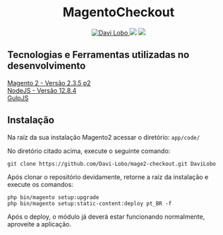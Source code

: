 <h1 align="center">
    <strong>MagentoCheckout</strong>
</h1>

<p align="center">
    <a href="https://www.linkedin.com/in/davi-lobo-gomes/">
      <img alt="Davi Lobo" src="https://img.shields.io/badge/-Davi%20Lobo-4287f5?style=flat&logo=Linkedin&logoColor=white"/>
    </a>
    <img src="https://img.shields.io/github/last-commit/Davi-Lobo/mage2-checkout?color=%234287f5"/>
    <img src="https://img.shields.io/github/stars/Davi-Lobo/mage2-checkout?style=social"/>
</p>

## Tecnologias e Ferramentas utilizadas no desenvolvimento
[Magento 2 - Versão 2.3.5 p2](https://magento.com/tech-resources/download)<br>
[NodeJS - Versão 12.8.4](https://nodejs.org/en/)<br>
[GulpJS](https://gulpjs.com/)<br>

## Instalação

Na raíz da sua instalação Magento2 acessar o diretório: ````app/code/````

No diretório citado acima, execute o seguinte comando:
````
git clone https://github.com/Davi-Lobo/mage2-checkout.git DaviLobo
````

Após clonar o repositório devidamente, retorne a raíz da instalação e execute os comandos:
````
php bin/magento setup:upgrade
php bin/magento setup:static-content:deploy pt_BR -f
````
Após o deploy, o módulo já deverá estar funcionando normalmente,
aproveite a aplicação.
